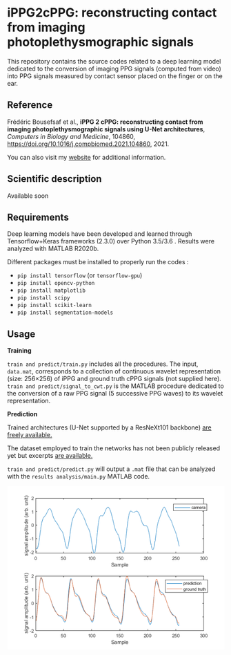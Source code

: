 # iPPG2cPPG: reconstructing contact from imaging photoplethysmographic signals

This repository contains the source codes related to a deep learning model dedicated to the conversion of imaging PPG signals (computed from video) into PPG signals measured by contact sensor placed on the finger or on the ear.

## Reference
Frédéric Bousefsaf et al., **iPPG 2 cPPG: reconstructing contact from imaging photoplethysmographic signals using U-Net architectures**, *Computers in Biology and Medicine*, 104860, https://doi.org/10.1016/j.compbiomed.2021.104860, 2021.

You can also visit my [website](https://sites.google.com/view/frederic-bousefsaf) for additional information.

## Scientific description
Available soon

## Requirements
Deep learning models have been developed and learned through Tensorflow+Keras frameworks (2.3.0) over Python 3.5/3.6 . Results were analyzed with MATLAB R2020b.

Different packages must be installed to properly run the codes : 
- `pip install tensorflow` (or `tensorflow-gpu`)
- `pip install opencv-python`
- `pip install matplotlib`
- `pip install scipy`
- `pip install scikit-learn`
- `pip install segmentation-models`


## Usage
**Training**

`train and predict/train.py` includes all the procedures. The input, `data.mat`, corresponds to a collection of continuous wavelet representation (size: 256×256) of iPPG and ground truth cPPG signals (not supplied here). `train and predict/signal_to_cwt.py` is the MATLAB procedure dedicated to the conversion of a raw PPG signal (5 successive PPG waves) to its wavelet representation.


**Prediction**

Trained architectures (U-Net supported by a ResNeXt101 backbone) [are freely available.](https://zenodo.org/record/5482374)

The dataset employed to train the networks has not been publicly released yet but excerpts [are available.](https://zenodo.org/record/5477689)

`train and predict/predict.py` will output a `.mat` file that can be analyzed with the `results analysis/main.py` MATLAB code.

![Alt text](illustrations/pred.png?raw=true "Results computed from sample data")
